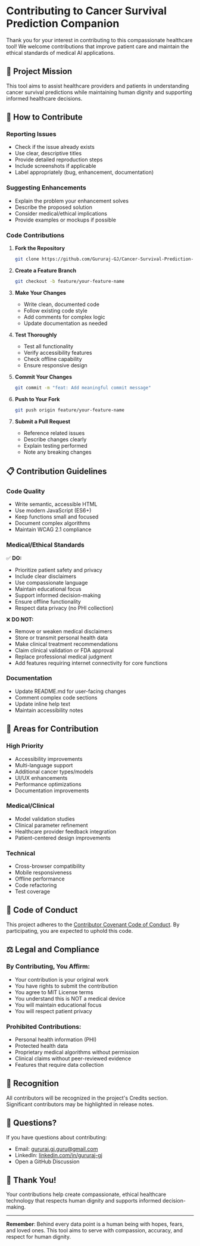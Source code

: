 # Contributing to Cancer Survival Prediction Companion

Thank you for your interest in contributing to this compassionate healthcare tool! We welcome contributions that improve patient care and maintain the ethical standards of medical AI applications.

## 🎯 Project Mission

This tool aims to assist healthcare providers and patients in understanding cancer survival predictions while maintaining human dignity and supporting informed healthcare decisions.

## 🤝 How to Contribute

### Reporting Issues

- Check if the issue already exists
- Use clear, descriptive titles
- Provide detailed reproduction steps
- Include screenshots if applicable
- Label appropriately (bug, enhancement, documentation)

### Suggesting Enhancements

- Explain the problem your enhancement solves
- Describe the proposed solution
- Consider medical/ethical implications
- Provide examples or mockups if possible

### Code Contributions

1. **Fork the Repository**
   ```bash
   git clone https://github.com/Gururaj-GJ/Cancer-Survival-Prediction-Companion.git
   ```

2. **Create a Feature Branch**
   ```bash
   git checkout -b feature/your-feature-name
   ```

3. **Make Your Changes**
   - Write clean, documented code
   - Follow existing code style
   - Add comments for complex logic
   - Update documentation as needed

4. **Test Thoroughly**
   - Test all functionality
   - Verify accessibility features
   - Check offline capability
   - Ensure responsive design

5. **Commit Your Changes**
   ```bash
   git commit -m "feat: Add meaningful commit message"
   ```

6. **Push to Your Fork**
   ```bash
   git push origin feature/your-feature-name
   ```

7. **Submit a Pull Request**
   - Reference related issues
   - Describe changes clearly
   - Explain testing performed
   - Note any breaking changes

## 📋 Contribution Guidelines

### Code Quality

- Write semantic, accessible HTML
- Use modern JavaScript (ES6+)
- Keep functions small and focused
- Document complex algorithms
- Maintain WCAG 2.1 compliance

### Medical/Ethical Standards

✅ **DO:**
- Prioritize patient safety and privacy
- Include clear disclaimers
- Use compassionate language
- Maintain educational focus
- Support informed decision-making
- Ensure offline functionality
- Respect data privacy (no PHI collection)

❌ **DO NOT:**
- Remove or weaken medical disclaimers
- Store or transmit personal health data
- Make clinical treatment recommendations
- Claim clinical validation or FDA approval
- Replace professional medical judgment
- Add features requiring internet connectivity for core functions

### Documentation

- Update README.md for user-facing changes
- Comment complex code sections
- Update inline help text
- Maintain accessibility notes

## 🔬 Areas for Contribution

### High Priority

- Accessibility improvements
- Multi-language support
- Additional cancer types/models
- UI/UX enhancements
- Performance optimizations
- Documentation improvements

### Medical/Clinical

- Model validation studies
- Clinical parameter refinement
- Healthcare provider feedback integration
- Patient-centered design improvements

### Technical

- Cross-browser compatibility
- Mobile responsiveness
- Offline performance
- Code refactoring
- Test coverage

## 📜 Code of Conduct

This project adheres to the [Contributor Covenant Code of Conduct](CODE_OF_CONDUCT.md). By participating, you are expected to uphold this code.

## ⚖️ Legal and Compliance

### By Contributing, You Affirm:

- Your contribution is your original work
- You have rights to submit the contribution
- You agree to MIT License terms
- You understand this is NOT a medical device
- You will maintain educational focus
- You will respect patient privacy

### Prohibited Contributions:

- Personal health information (PHI)
- Protected health data
- Proprietary medical algorithms without permission
- Clinical claims without peer-reviewed evidence
- Features that require data collection

## 🙏 Recognition

All contributors will be recognized in the project's Credits section. Significant contributors may be highlighted in release notes.

## 📧 Questions?

If you have questions about contributing:
- Email: gururaj.gj.guru@gmail.com
- LinkedIn: [linkedin.com/in/gururaj-gj](https://www.linkedin.com/in/gururaj-gj/)
- Open a GitHub Discussion

## 🌟 Thank You!

Your contributions help create compassionate, ethical healthcare technology that respects human dignity and supports informed decision-making.

---

**Remember**: Behind every data point is a human being with hopes, fears, and loved ones. This tool aims to serve with compassion, accuracy, and respect for human dignity.
